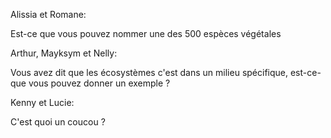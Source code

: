 Alissia et Romane:

Est-ce que vous pouvez nommer une des 500 espèces végétales

Arthur, Mayksym et Nelly:

Vous avez dit que les écosystèmes c'est dans un milieu spécifique, est-ce-que vous pouvez donner un exemple ? 

Kenny et Lucie:

C'est quoi un coucou ?
